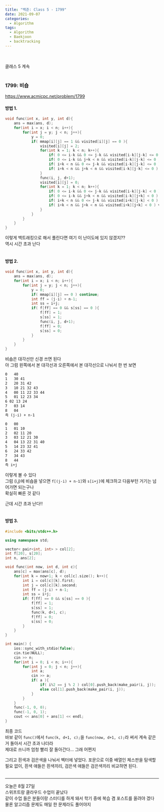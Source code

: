 ```yaml
---
title: "백준: Class 5 - 1799"
date: 2021-09-07
categories:
  - Algorithm
tags:
  - Algorithm
  - Baekjoon
  - backtracking
---
```


<br></br>
클래스 5 계속
<br></br>

### 1799: 비숍
https://www.acmicpc.net/problem/1799

#### 방법 1.
```cpp
void func(int x, int y, int d){
    ans = max(ans, d);
    for(int i = x; i < n; i++){
        for(int j = y; j < n; j++){
            y = 0;
            if( mmap[i][j] == 1 && visited[i][j] == 0 ){
                visited[i][j] = 2;
                for(int k = 1; k < n; k++){
                    if( 0 <= i-k && 0 <= j-k && visited[i-k][j-k] <= 0 ) visited[i-k][j-k]--;
                    if( 0 <= i-k && j+k < n && visited[i-k][j-k] <= 0 ) visited[i-k][j+k]--;
                    if( i+k < n && 0 <= j-k && visited[i-k][j-k] <= 0 ) visited[i+k][j-k]--;
                    if( i+k < n && j+k < n && visited[i-k][j-k] <= 0 ) visited[i+k][j+k]--;
                }
                func(i, j, d+1);
                visited[i][j] = 0;
                for(int k = 1; k < n; k++){
                    if( 0 <= i-k && 0 <= j-k && visited[i-k][j-k] < 0 ) visited[i-k][j-k]++;
                    if( 0 <= i-k && j+k < n && visited[i-k][j+k] < 0 ) visited[i-k][j+k]++;
                    if( i+k < n && 0 <= j-k && visited[i+k][j-k] < 0 ) visited[i+k][j-k]++;
                    if( i+k < n && j+k < n && visited[i+k][j+k] < 0 ) visited[i+k][j+k]++;
                }
            }
        }
    }
}
```
이렇게 백트래킹으로 해서 풀린다면 여기 이 난이도에 있지 않겠지??  
역시 시간 초과 난다
<br></br>

#### 방법 2.
```cpp
void func(int x, int y, int d){
    ans = max(ans, d);
    for(int i = x; i < n; i++){
        for(int j = y; j < n; j++){
            y = 0;
            if( mmap[i][j] == 0 ) continue;
            int ff = (j-i) + n-1;
            int ss = i+j;
            if( f[ff] == 0 && s[ss] == 0 ){
                f[ff] = 1;
                s[ss] = 1;
                func(i, j, d+1);
                f[ff] = 0;
                s[ss] = 0;
            }
        }
    }
}
```
비숍은 대각선만 신경 쓰면 된다  
아 그럼 왼쪽에서 본 대각선과 오른쪽에서 본 대각선으로 나눠서 한 번 보면
```md
0	40
1	30 41
2	20 31 42
3	10 21 32 43
4	00 11 22 33 44
5	01 12 23 34
6 02 13 24
7	03 14
8	04
즉 (j-i) + n-1

0	00
1	01 10
2	02 11 20
3	03 12 21 30
4	04 13 22 31 40
5	14 23 32 41
6	24 33 42
7	34 43
8	44
즉 i+j
```
이렇게 볼 수 있다  
그럼 (i,j)에 비숍을 넣으면 `f[(j-i) + n-1]`와 `s[i+j]`에 체크하고 다음부턴 거기는 넘어가면 되는구나  
확실히 빠른 것 같다

근데 시간 초과 난다!!
<br></br>

#### 방법 3.
```cpp
#include <bits/stdc++.h>

using namespace std;

vector< pair<int, int> > col[2];
int f[20], s[20];
int n, ans[2];

void func(int now, int d, int c){
    ans[c] = max(ans[c], d);
    for(int k = now+1; k < col[c].size(); k++){
        int i = col[c][k].first;
        int j = col[c][k].second;
        int ff = (j-i) + n-1;
        int ss = i+j;
        if( f[ff] == 0 && s[ss] == 0 ){
            f[ff] = 1;
            s[ss] = 1;
            func(k, d+1, c);
            f[ff] = 0;
            s[ss] = 0;
        }
    }
}

int main() {
    ios::sync_with_stdio(false);
    cin.tie(NULL);
    cin >> n;
    for(int i = 0; i < n; i++){
        for(int j = 0; j < n; j++){
            int a;
            cin >> a;
            if( a ){
                if( i%2 == j % 2 ) col[0].push_back(make_pair(i, j));
                else col[1].push_back(make_pair(i, j));
            }
        }
    }
    func(-1, 0, 0);
    func(-1, 0, 1);
    cout << ans[0] + ans[1] << endl;
}
```
최종 코드  
바보 같이 `func()`에서 `func(k, d+1, c);`을 `func(now, d+1, c);`라 써서 계속 같은 거 돌아서 시간 초과 나더라  
제대로 쓰니까 엄청 빨리 잘 돌아간다... 그래 어쩐지  

그리고 흰색과 검은색을 나눠서 벡터에 넣었다. 포문으로 이중 배열인 체스판을 탐색할 필요 없이, 흰색 애들은 흰색끼리, 검은색 애들은 검은색끼리 비교하면 된다.
<br></br>

---
오늘은 8월 27일  
스위프트랑 클라우드 수업이 끝났다  
같이 수업 들은 분들이랑 스터디를 하게 돼서 학기 중에 복습 겸 포스트를 올려야 겠다  
물론 알고리즘 문제도 매일 한 문제라도 풀어야지
<br></br>
